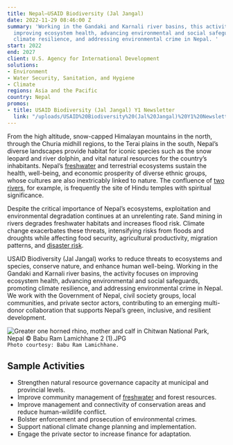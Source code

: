 ```yaml
---
title: Nepal—USAID Biodiversity (Jal Jangal)
date: 2022-11-29 08:46:00 Z
summary: 'Working in the Gandaki and Karnali river basins, this activity focuses on
  improving ecosystem health, advancing environmental and social safeguards, promoting
  climate resilience, and addressing environmental crime in Nepal. '
start: 2022
end: 2027
client: U.S. Agency for International Development
solutions:
- Environment
- Water Security, Sanitation, and Hygiene
- Climate
regions: Asia and the Pacific
country: Nepal
promos:
- title: USAID Biodiversity (Jal Jangal) Y1 Newsletter
  link: "/uploads/USAID%20Biodiversity%20(Jal%20Jangal)%20Y1%20Newsletter.pdf"
---
```


From the high altitude, snow-capped Himalayan mountains in the north, through the Churia midhill regions, to the Terai plains in the south, Nepal’s diverse landscapes provide habitat for iconic species such as the snow leopard and river dolphin, and vital natural resources for the country’s inhabitants. Nepal’s [freshwater](https://www.dai.com/our-work/projects/Nepal-Program-for-Aquatic-Natural-Resources-Improvement-PANI) and terrestrial ecosystems sustain the health, well-being, and economic prosperity of diverse ethnic groups, whose cultures are also inextricably linked to nature. The confluence of [two rivers](https://www.dai.com/our-work/projects/nepal-karnali-water-security-activity-kawas), for example, is frequently the site of Hindu temples with spiritual significance. 

Despite the critical importance of Nepal’s ecosystems, exploitation and environmental degradation continues at an unrelenting rate. Sand mining in rivers degrades freshwater habitats and increases flood risk. Climate change exacerbates these threats, intensifying risks from floods and droughts while affecting food security, agricultural productivity, migration patterns, and [disaster risk](https://www.dai.com/our-work/projects/tayar-nepal-improved-disaster-risk-management-project-tayar).

USAID Biodiversity (Jal Jangal) works to reduce threats to ecosystems and species, conserve nature, and enhance human well-being. Working in the Gandaki and Karnali river basins, the activity focuses on improving ecosystem health, advancing environmental and social safeguards, promoting climate resilience, and addressing environmental crime in Nepal. We work with the Government of Nepal, civil society groups, local communities, and private sector actors, contributing to an emerging multi-donor collaboration that supports Nepal’s green, inclusive, and resilient development.
 
![Greater one horned rhino, mother and calf in Chitwan National Park, Nepal © Babu Ram Lamichhane 2 (1).JPG](/uploads/Greater%20one%20horned%20rhino,%20mother%20and%20calf%20in%20Chitwan%20National%20Park,%20Nepal%20%C2%A9%20Babu%20Ram%20Lamichhane%202%20(1).JPG)`Photo courtesy: Babu Ram Lamichhane.` 

## Sample Activities

* Strengthen natural resource governance capacity at municipal and provincial levels. 
* Improve community management of [freshwater](https://www.dai.com/our-work/projects/Nepal-Program-for-Aquatic-Natural-Resources-Improvement-PANI) and forest resources.
* Improve management and connectivity of conservation areas and reduce human-wildlife conflict.
* Bolster enforcement and prosecution of environmental crimes. 
* Support national climate change planning and implementation.
* Engage the private sector to increase finance for adaptation. 